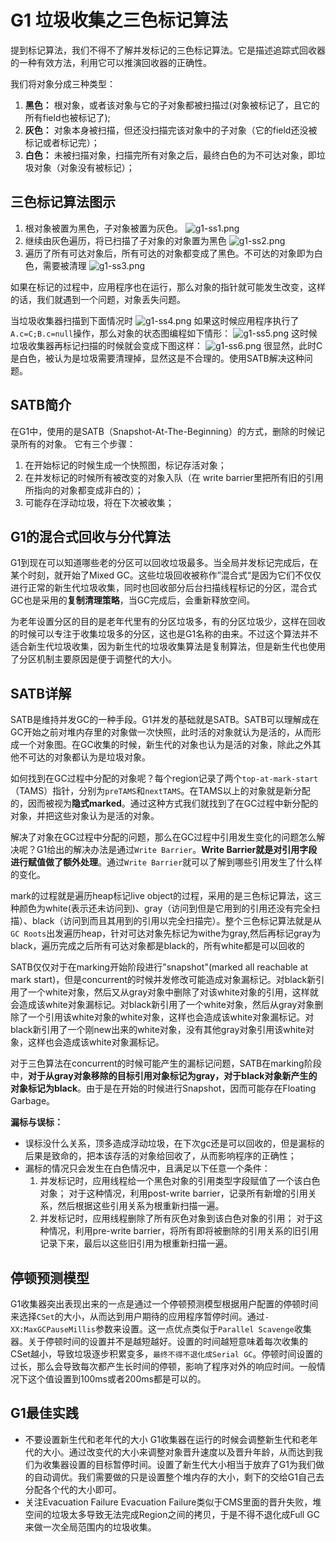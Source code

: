 # G1 垃圾收集之三色标记算法

提到标记算法，我们不得不了解并发标记的三色标记算法。它是描述追踪式回收器的一种有效方法，利用它可以推演回收器的正确性。

我们将对象分成三种类型：

1. **黑色：**
   根对象，或者该对象与它的子对象都被扫描过(对象被标记了，且它的所有field也被标记了);
2. **灰色：**
   对象本身被扫描，但还没扫描完该对象中的子对象（它的field还没被标记或者标记完）；
3. **白色：**
   未被扫描对象，扫描完所有对象之后，最终白色的为不可达对象，即垃圾对象（对象没有被标记）；

## 三色标记算法图示

1. 根对象被置为黑色，子对象被置为灰色。
   ![g1-ss1.png](../0_images/g1-ss1.png)
2. 继续由灰色遍历，将已扫描了子对象的对象置为黑色
   ![g1-ss2.png](../0_images/g1-ss2.png)
3. 遍历了所有可达对象后，所有可达的对象都变成了黑色。不可达的对象即为白色，需要被清理
   ![g1-ss3.png](../0_images/g1-ss3.png)

如果在标记的过程中，应用程序也在运行，那么对象的指针就可能发生改变，这样的话，我们就遇到一个问题，对象丢失问题。

当垃圾收集器扫描到下面情况时
![g1-ss4.png](../0_images/g1-ss4.png)
如果这时候应用程序执行了`A.c=C;B.c=null`操作，那么对象的状态图编程如下情形：
![g1-ss5.png](../0_images/g1-ss5.png)
这时候垃圾收集器再标记扫描的时候就会变成下图这样：
![g1-ss6.png](../0_images/g1-ss6.png)
很显然，此时C是白色，被认为是垃圾需要清理掉，显然这是不合理的。使用SATB解决这种问题。

## SATB简介

在G1中，使用的是SATB（Snapshot-At-The-Beginning）的方式，删除的时候记录所有的对象。
它有三个步骤：

1. 在开始标记的时候生成一个快照图，标记存活对象；
2. 在并发标记的时候所有被改变的对象入队（在 write barrier里把所有旧的引用所指向的对象都变成非白的）；
3. 可能存在浮动垃圾，将在下次被收集；

## G1的混合式回收与分代算法

G1到现在可以知道哪些老的分区可以回收垃圾最多。当全局并发标记完成后，在某个时刻，就开始了Mixed GC。这些垃圾回收被称作”混合式“是因为它们不仅仅进行正常的新生代垃圾收集，同时也回收部分后台扫描线程标记的分区，混合式GC也是采用的**复制清理策略**，当GC完成后，会重新释放空间。

为老年设置分区的目的是老年代里有的分区垃圾多，有的分区垃圾少，这样在回收的时候可以专注于收集垃圾多的分区，这也是G1名称的由来。不过这个算法并不适合新生代垃圾收集，因为新生代的垃圾收集算法是复制算法，但是新生代也使用了分区机制主要原因是便于调整代的大小。

## SATB详解

SATB是维持并发GC的一种手段。G1并发的基础就是SATB。SATB可以理解成在GC开始之前对堆内存里的对象做一次快照，此时活的对象就认为是活的，从而形成一个对象图。在GC收集的时候，新生代的对象也认为是活的对象，除此之外其他不可达的对象都认为是垃圾对象。

如何找到在GC过程中分配的对象呢？每个region记录了两个`top-at-mark-start`（TAMS）指针，分别为`preTAMS`和`nextTAMS`。在TAMS以上的对象就是新分配的，因而被视为**隐式marked**。通过这种方式我们就找到了在GC过程中新分配的对象，并把这些对象认为是活的对象。

解决了对象在GC过程中分配的问题，那么在GC过程中引用发生变化的问题怎么解决呢？G1给出的解决办法是通过`Write Barrier`。**Write Barrier就是对引用字段进行赋值做了额外处理**。通过`Write Barrier`就可以了解到哪些引用发生了什么样的变化。

mark的过程就是遍历heap标记live object的过程，采用的是三色标记算法，这三种颜色为white(表示还未访问到)、gray（访问到但是它用到的引用还没有完全扫描）、black（访问到而且其用到的引用以完全扫描完）。整个三色标记算法就是从`GC Roots`出发遍历heap，针对可达对象先标记为withe为gray,然后再标记gray为black，遍历完成之后所有可达对象都是black的，所有white都是可以回收的

SATB仅仅对于在marking开始阶段进行"snapshot"(marked all reachable at mark start)，但是concurrent的时候并发修改可能造成对象漏标记。对black新引用了一个white对象，然后又从gray对象中删除了对该white对象的引用，这样就会造成该white对象漏标记。对black新引用了一个white对象，然后从gray对象删除了一个引用该white对象的white对象，这样也会造成该white对象漏标记。对black新引用了一个刚new出来的white对象，没有其他gray对象引用该white对象，这样也会造成该white对象漏标记。

对于三色算法在concurrent的时候可能产生的漏标记问题，SATB在marking阶段中，**对于从gray对象移除的目标引用对象标记为gray，对于black对象新产生的对象标记为black**。由于是在开始的时候进行Snapshot，因而可能存在Floating Garbage。

**漏标与误标：**

- 误标没什么关系，顶多造成浮动垃圾，在下次gc还是可以回收的，但是漏标的后果是致命的，把本该存活的对象给回收了，从而影响程序的正确性；
- 漏标的情况只会发生在白色情况中，且满足以下任意一个条件：
  1. 并发标记时，应用线程给一个黑色对象的引用类型字段赋值了一个该白色对象；
      对于这种情况，利用post-write barrier，记录所有新增的引用关系，然后根据这些引用关系为根重新扫描一遍。
  2. 并发标记时，应用线程删除了所有灰色对象到该白色对象的引用；
      对于这种情况，利用pre-write barrier，将所有即将被删除的引用关系的旧引用记录下来，最后以这些旧引用为根重新扫描一遍。

## 停顿预测模型

G1收集器突出表现出来的一点是通过一个停顿预测模型根据用户配置的停顿时间来选择`CSet`的大小，从而达到用户期待的应用程序暂停时间。通过`-XX:MaxGCPauseMillis`参数来设置。这一点优点类似于`Parallel Scavenge`收集器。关于停顿时间的设置并不是越短越好。设置的时间越短意味着每次收集的CSet越小，导致垃圾逐步积累变多，`最终不得不退化成Serial GC`。停顿时间设置的过长，那么会导致每次都产生长时间的停顿，影响了程序对外的响应时间。一般情况下这个值设置到100ms或者200ms都是可以的。

## G1最佳实践

- 不要设置新生代和老年代的大小
  G1收集器在运行的时候会调整新生代和老年代的大小。通过改变代的大小来调整对象晋升速度以及晋升年龄，从而达到我们为收集器设置的目标暂停时间。设置了新生代大小相当于放弃了G1为我们做的自动调优。我们需要做的只是设置整个堆内存的大小，剩下的交给G1自己去分配各个代的大小即可。
- 关注Evacuation Failure
  Evacuation Failure类似于CMS里面的晋升失败，堆空间的垃圾太多导致无法完成Region之间的拷贝，于是不得不退化成Full GC来做一次全局范围内的垃圾收集。
